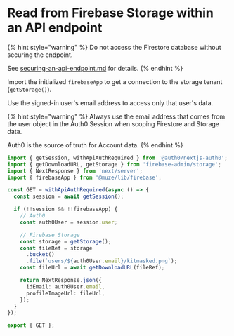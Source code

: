 # Read from Firebase Storage within an API endpoint

{% hint style="warning" %}
Do not access the Firestore database without securing the endpoint.

See [securing-an-api-endpoint.md](../../auth0/securing-an-api-endpoint.md "mention") for details.
{% endhint %}

Import the initialized `firebaseApp` to get a connection to the storage tenant (`getStorage()`).

Use the signed-in user's email address to access only that user's data.

{% hint style="warning" %}
Always use the email address that comes from the user object in the Auth0 Session when scoping Firestore and Storage data.

Auth0 is the source of truth for Account data.
{% endhint %}

```typescript
import { getSession, withApiAuthRequired } from '@auth0/nextjs-auth0';
import { getDownloadURL, getStorage } from 'firebase-admin/storage';
import { NextResponse } from 'next/server';
import { firebaseApp } from '@muze/lib/firebase';

const GET = withApiAuthRequired(async () => {
  const session = await getSession();

  if (!!session && !!firebaseApp) {
    // Auth0
    const auth0User = session.user;

    // Firebase Storage
    const storage = getStorage();
    const fileRef = storage
      .bucket()
      .file(`users/${auth0User.email}/kitmasked.png`);
    const fileUrl = await getDownloadURL(fileRef);

    return NextResponse.json({
      idEmail: auth0User.email,
      profileImageUrl: fileUrl,
    });
  }
});

export { GET };

```
